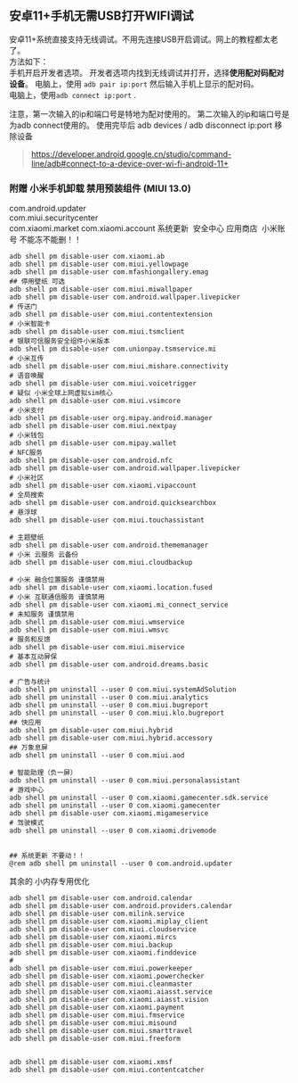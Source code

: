 ## 安卓11+手机无需USB打开WIFI调试
安卓11+系统直接支持无线调试。不用先连接USB开启调试。网上的教程都太老了。  
方法如下：  
手机开启开发者选项。
开发者选项内找到无线调试并打开，选择**使用配对码配对设备**。
电脑上，使用  `adb pair ip:port` 然后输入手机上显示的配对码。  
电脑上，使用`adb connect ip:port` .

注意，第一次输入的ip和端口号是特地为配对使用的。
第二次输入的ip和端口号是为adb connect使用的。
使用完毕后 adb devices / adb disconnect ip:port 移除设备

> https://developer.android.google.cn/studio/command-line/adb#connect-to-a-device-over-wi-fi-android-11+



### 附赠 小米手机卸载 禁用预装组件 (MIUI 13.0)
com.android.updater  
com.miui.securitycenter  
com.xiaomi.market
com.xiaomi.account
系统更新  安全中心 应用商店  小米账号 不能冻不能删！！

```
adb shell pm disable-user com.xiaomi.ab
adb shell pm disable-user com.miui.yellowpage
adb shell pm disable-user com.mfashiongallery.emag
## 停用壁纸 可选
adb shell pm disable-user com.miui.miwallpaper
adb shell pm disable-user com.android.wallpaper.livepicker
# 传送门
adb shell pm disable-user com.miui.contentextension
# 小米智能卡
adb shell pm disable-user com.miui.tsmclient
# 银联可信服务安全组件小米版本
adb shell pm disable-user com.unionpay.tsmservice.mi
# 小米互传
adb shell pm disable-user com.miui.mishare.connectivity
# 语音唤醒
adb shell pm disable-user com.miui.voicetrigger
# 疑似 小米全球上网虚拟sim核心
adb shell pm disable-user com.miui.vsimcore
# 小米支付
adb shell pm disable-user org.mipay.android.manager
adb shell pm disable-user com.miui.nextpay
# 小米钱包
adb shell pm disable-user com.mipay.wallet
# NFC服务
adb shell pm disable-user com.android.nfc
adb shell pm disable-user com.android.wallpaper.livepicker
# 小米社区
adb shell pm disable-user com.xiaomi.vipaccount
# 全局搜索
adb shell pm disable-user com.android.quicksearchbox
# 悬浮球
adb shell pm disable-user com.miui.touchassistant

# 主题壁纸
adb shell pm disable-user com.android.thememanager
# 小米 云服务 云备份
adb shell pm disable-user com.miui.cloudbackup

# 小米 融合位置服务 谨慎禁用
adb shell pm disable-user com.xiaomi.location.fused
# 小米 互联通信服务 谨慎禁用
adb shell pm disable-user com.xiaomi.mi_connect_service
# 未知服务 谨慎禁用
adb shell pm disable-user com.miui.wmservice
adb shell pm disable-user com.miui.wmsvc
# 服务和反馈
adb shell pm disable-user com.miui.miservice
# 基本互动屏保
adb shell pm disable-user com.android.dreams.basic
```


```
# 广告与统计
adb shell pm uninstall --user 0 com.miui.systemAdSolution
adb shell pm uninstall --user 0 com.miui.analytics
adb shell pm uninstall --user 0 com.miui.bugreport
adb shell pm uninstall --user 0 com.miui.klo.bugreport
## 快应用
adb shell pm disable-user com.miui.hybrid
adb shell pm disable-user com.miui.hybrid.accessory
## 万象息屏
adb shell pm uninstall --user 0 com.miui.aod

# 智能助理（负一屏）
adb shell pm uninstall --user 0 com.miui.personalassistant 
# 游戏中心
adb shell pm uninstall --user 0 com.xiaomi.gamecenter.sdk.service
adb shell pm uninstall --user 0 com.xiaomi.gamecenter
adb shell pm disable-user com.xiaomi.migameservice
# 驾驶模式
adb shell pm uninstall --user 0 com.xiaomi.drivemode


## 系统更新 不要动！！
@rem adb shell pm uninstall --user 0 com.android.updater

```


其余的 小内存专用优化

```
adb shell pm disable-user com.android.calendar
adb shell pm disable-user com.android.providers.calendar
adb shell pm disable-user com.milink.service
adb shell pm disable-user com.xiaomi.miplay_client
adb shell pm disable-user com.miui.cloudservice
adb shell pm disable-user com.xiaomi.mircs
adb shell pm disable-user com.miui.backup
adb shell pm disable-user com.xiaomi.finddevice
# 
adb shell pm disable-user com.miui.powerkeeper
adb shell pm disable-user com.xiaomi.powerchecker
adb shell pm disable-user com.miui.cleanmaster
adb shell pm disable-user com.xiaomi.aiasst.service
adb shell pm disable-user com.xiaomi.aiasst.vision
adb shell pm disable-user com.xiaomi.payment
adb shell pm disable-user com.miui.fmservice
adb shell pm disable-user com.miui.misound
adb shell pm disable-user com.miui.smarttravel
adb shell pm disable-user com.miui.freeform


adb shell pm disable-user com.xiaomi.xmsf
adb shell pm disable-user com.miui.contentcatcher

```